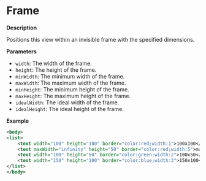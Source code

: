 # Frame

**Description**

Positions this view within an invisible frame with the specified dimensions.

**Parameters**

- `width`: The width of the frame.
- `height`: The height of the frame.
- `minWidth`: The minimum width of the frame.
- `maxWidth`: The maximum width of the frame.
- `minHeight`: The minimum height of the frame.
- `maxHeight`: The maximum height of the frame.
- `idealWidth`: The ideal width of the frame.
- `idealHeight`: The ideal height of the frame.

**Example**

```xml
<body>
<list>
    <text width="100" height="100" border="color:red;width:1">100x100</text>
    <text maxWidth="infinity" height="50" border="color:red;width:5">maxWidth=infinity</text>
    <text width="100" height="50" border="color:green;width:2">100x50</text>
    <text width="150" height="100" border="color:blue;width:3">150x100</text>
</list>
</body>
```
